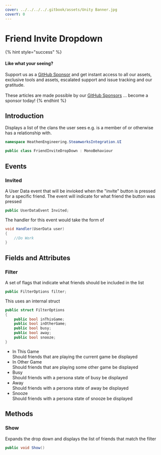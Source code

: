 ```yaml
---
cover: ../../../../.gitbook/assets/Unity Banner.jpg
coverY: 0
---
```


# Friend Invite Dropdown

{% hint style="success" %}
#### Like what your seeing?

Support us as a [GitHub Sponsor](../../../../become-a-sponsor/) and get instant access to all our assets, exclusive tools and assets, escalated support and issue tracking and our gratitude.\
\
These articles are made possible by our [GitHub Sponsors](../../../../become-a-sponsor/) ... become a sponsor today!
{% endhint %}

## Introduction

Displays a list of the clans the user sees e.g. is a member of or otherwise has a relationship with.

```csharp
namespace HeathenEngineering.SteamworksIntegration.UI
```

```csharp
public class FriendInviteDropDown : MonoBehaviour
```

## Events

### Invited

A User Data event that will be invioked when the "invite" button is pressed for a specific friend. The event will indicate for what friend the button was pressed

```csharp
public UserDataEvent Invited;
```

The handler for this event would take the form of

```csharp
void Handler(UserData user)
{
    //Do Work
}
```

## Fields and Attributes

### Filter

A set of flags that indicate what friends should be included in the list

```csharp
public FilterOptions filter;
```

This uses an internal struct

```csharp
public struct FilterOptions
{
    public bool inThisGame;
    public bool inOtherGame;
    public bool busy;
    public bool away;
    public bool snooze;
}
```

* In This Game\
  Should friends that are playing the current game be displayed
* In Other Game\
  Should friends that are playing some other game be displayed
* Busy\
  Should friends with a persona state of busy be displayed
* Away\
  Should friends with a persona state of away be displayed
* Snooze\
  Should friends with a persona state of snooze be displayed

## Methods

### Show

Expands the drop down and displays the list of friends that match the filter

```csharp
public void Show()
```
